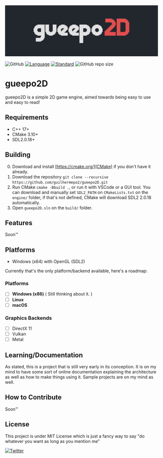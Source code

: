 ![gueepo2D](branding/gueepo2D.png)

![GitHub](https://img.shields.io/github/license/guilhermepo2/gueepo2D)
[![Language](https://img.shields.io/badge/language-C++-blue.svg)](https://isocpp.org/)
[![Standard](https://img.shields.io/badge/c%2B%2B-17-blue.svg)](https://en.wikipedia.org/wiki/C%2B%2B17)
![GitHub repo size](https://img.shields.io/github/repo-size/guilhermepo2/gueepo2D)

# gueepo2D
gueepo2D is a simple 2D game engine, aimed towards being easy to use and easy to read!

## Requirements
- C++ 17+
- CMake 3.10+
- SDL2.0.18+

## Building
0. Download and install [https://cmake.org/](CMake) if you don't have it already.
1. Download the repository `git clone --recursive https://github.com/guilhermepo2/gueepo2D.git`
2. Run CMake `cmake -Bbuild .`, or run it with VSCode or a GUI tool. You can download and manually set `SDL2_PATH` on `CMakeLists.txt` on the `engine/` folder, if that's not defined, CMake will download SDL2 2.0.18 automatically.
3. Open `gueepo2D.sln` on the `build/` folder.

## Features
Soon™

## Platforms
- Windows (x64) with OpenGL (SDL2)

Currently that's the only platform/backend available, here's a roadmap:

### Platforms
- [ ] **Windows (x86)** ( Still thinking about it. )
- [ ] **Linux**
- [ ] **macOS**

### Graphics Backends
- [ ] DirectX 11
- [ ] Vulkan
- [ ] Metal

## Learning/Documentation
As stated, this is a project that is still very early in its conception. It is on my mind to have some sort of online documentation explaining the architecture as well as how to make things using it. Sample projects are on my mind as well.

## How to Contribute
Soon™

## License
This project is under MIT License which is just a fancy way to say "do whatever you want as long as you mention me"

[![Twitter](https://img.shields.io/twitter/url/https/twitter.com/guilhermepo2.svg?style=social&label=%40guilhermepo2)](https://twitter.com/guilhermepo2)
